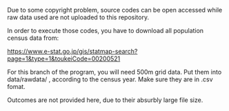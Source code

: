 

Due to some copyright problem, source codes can be open accessed while raw data used are not uploaded to this repository.

In order to execute those codes, you have to download all population census data from:

https://www.e-stat.go.jp/gis/statmap-search?page=1&type=1&toukeiCode=00200521

For this branch of the program, you will need 500m grid data.
Put them into data/rawdata/ , according to the census year.
Make sure they are in .csv fomat.

Outcomes are not provided here, due to their absurbly large file size.

